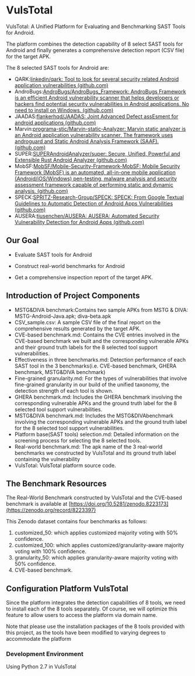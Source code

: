# VulsTotal

VulsTotal: A Unified Platform for Evaluating and Benchmarking SAST Tools for Android.

The platform combines the detection capability of 8 select SAST tools for Android and finally generates a comprehensive detection report (CSV file) for the target APK.

The 8 selected SAST tools for Android are:

- QARK:[linkedin/qark: Tool to look for several security related Android application vulnerabilities (github.com)](https://github.com/linkedin/qark)
- AndroBugs:[AndroBugs/AndroBugs_Framework: AndroBugs Framework is an efficient Android vulnerability scanner that helps developers or hackers find potential security vulnerabilities in Android applications. No need to install on Windows. (github.com)](https://github.com/AndroBugs/AndroBugs_Framework)
- JAADAS:[flankerhqd/JAADAS: Joint Advanced Defect assEsment for android applications (github.com)](https://github.com/flankerhqd/JAADAS)
- Marvin:[programa-stic/Marvin-static-Analyzer: Marvin static analyzer is an Android application vulnerability scanner. The framework uses androguard and Static Android Analysis Framework (SAAF). (github.com)](https://github.com/programa-stic/Marvin-static-Analyzer)
- SUPER:[SUPERAndroidAnalyzer/super: Secure, Unified, Powerful and Extensible Rust Android Analyzer (github.com)](https://github.com/SUPERAndroidAnalyzer/super)
- MobSF:[MobSF/Mobile-Security-Framework-MobSF: Mobile Security Framework (MobSF) is an automated, all-in-one mobile application (Android/iOS/Windows) pen-testing, malware analysis and security assessment framework capable of performing static and dynamic analysis. (github.com)](https://github.com/MobSF/Mobile-Security-Framework-MobSF)
- SPECK:[SPRITZ-Research-Group/SPECK: SPECK: From Google Textual Guidelines to Automatic Detection of Android Apps Vulnerabilities (github.com)](https://github.com/SPRITZ-Research-Group/SPECK)
- AUSERA:[tjusenchen/AUSERA: AUSERA: Automated Security Vulnerability Detection for Android Apps (github.com)](https://github.com/tjusenchen/AUSERA)

## Our Goal

- Evaluate SAST tools for Android

- Construct real-world benchmarks for Android

- Get a comprehensive inspection report of the target APK.

  

## Introduction of Project Components

- MSTG&DIVA benchmark:Contains two sample APKs from MSTG & DIVA: MSTG-Android-Java.apk; diva-beta.apk
- CSV_sample.csv: A sample CSV file of the final report on the comprehensive results generated by the target APK.
- CVE-based benchmark.md: Contains the CVE entries involved in the CVE-based benchmark we built and the corresponding vulnerable APKs and their ground truth labels for the 8 selected tool support vulnerabilities.
- Effectiveness in three benchmarks.md: Detection performance of each SAST tool in the 3 benchmarks(i.e. CVE-based benchmark, GHERA benchmark, MSTG&DIVA benchmark)
- Fine-grained granularity.md: For the types of vulnerabilities that involve fine-grained granularity in our build of the unified taxonomy, the detection strength of each tool is shown.
- GHERA benchmark.md: Includes the GHERA benchmark involving the corresponding vulnerable APKs and the ground truth label for the 8 selected tool support vulnerabilities.
- MSTG&DIVA benchmark.md: Includes the MSTG&DIVAbenchmark involving the corresponding vulnerable APKs and the ground truth label for the 8 selected tool support vulnerabilities.
- Platform base(SAST tools) selection.md: Detailed information on the screening process for selecting the 8 selected tools.
- Real-world benchmark.md: The apk name of the 3 real-world benchmarks we constructed by VulsTotal and its ground truth label containing the vulnerability
- VulsTotal: VulsTotal platform source code.



## The Benchmark Resources 

The Real-World Benchmark constructed by VulsTotal and the CVE-based benchmark is available at [https://doi.org/10.5281/zenodo.8223173](https://zenodo.org/record/8223397)

This Zenodo dataset contains four benchmarks as follows:

1. customized_50: which applies customized majority voting with 50% confidence.
2. customized_100: which applies customized/granularity-aware majority voting with 100% confidence.  
3. granularity_50: which applies granularity-aware majority voting with 50% confidence.
4. CVE-based benchmark.



## Configuration Platform VulsTotal 

Since the platform integrates the detection capabilities of 8 tools, we need to install each of the 8 tools separately. Of course, we will optimize this feature to allow users to access the platform via domain name.

Note that please use the installation packages of the 8 tools provided with this project, as the tools have been modified to varying degrees to accommodate the platform

### Development Environment

Using Python 2.7 in VulsTotal

